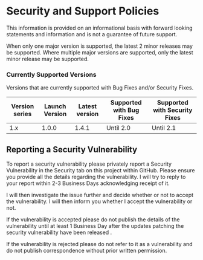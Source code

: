 # Security and Support Policies
This information is provided on an informational basis with forward looking statements and information and is not a guarantee of future support.

When only one major version is supported, the latest 2 minor releases may be supported. 
Where multiple major versions are supported, only the latest minor release may be supported.


### Currently Supported Versions
Versions that are currently supported with Bug Fixes and/or Security Fixes.

| Version series | Launch Version | Latest version | Supported with Bug Fixes | Supported with Security Fixes |
|--| --|--|--|--|
| 1.x | 1.0.0 | 1.4.1 | Until 2.0 | Until 2.1 |

## Reporting a Security Vulnerability

To report a security vulnerability please privately report a Security Vulnerability in the Security tab on this project within GitHub.
Please ensure you provide all the details regarding the vulnerability. I will try to reply to your report within 2-3 Business Days acknowledging receipt of it.

I will then investigate the issue further and decide whether or not to accept the vulnerability. I will then inform you whether I accept the vulnerability or not.

If the vulnerability is accepted please do not publish the details of the vulnerability until at least 1 Business Day after the updates patching the security vulnerability have been released .

If the vulnerability is rejected please do not refer to it as a vulnerability and do not publish correspondence without prior written permission.
